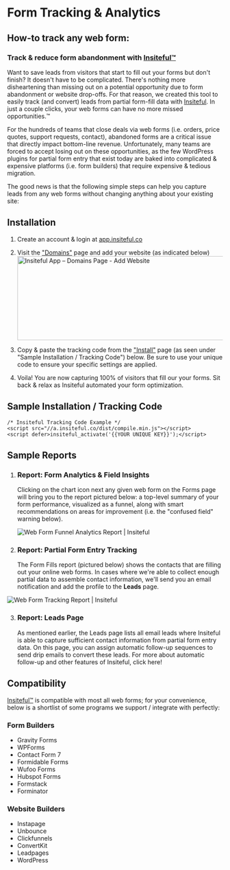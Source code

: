 # Form Tracking & Analytics
## How-to track any web form:
### Track & reduce form abandonment with [Insiteful™](insiteful.co?ref=gh_pages)

Want to save leads from visitors  that start to fill out your forms but don't finish? It doesn't have to be complicated. There's nothing more disheartening than missing out on a potential opportunity due to form abandonment or website drop-offs. For that reason, we created this tool  to easily track (and convert) leads from partial form-fill data with [Insiteful](insiteful.co?ref=gh_pages). In just a couple clicks, your web forms can have no more missed opportunities.™

For the hundreds of teams that close deals via web forms (i.e. orders, price quotes, support requests, contact), abandoned forms are a critical issue that directly impact bottom-line revenue. Unfortunately, many teams are forced to accept losing out on these opportunities, as the few WordPress plugins for partial form entry that exist today are baked into complicated & expensive platforms (i.e. form builders) that require expensive & tedious migration.

The good news is that the following simple steps can help you capture leads from any web forms without changing anything about your existing site:

## Installation

1. Create an account & login at [app.insiteful.co](https://app.insiteful.co?ref=gh_pages)
2. Visit the ["Domains"](https://app.insiteful.co/domains?ref=gh_pages) page and add your website (as indicated below)
<br/><img class="alignnone" src="https://app.insiteful.co/views/assets/img/add-domain.jpg" alt="Insiteful App – Domains Page - Add Website " width="524" height="196" />

3. Copy & paste the tracking code from the ["Install"](https://app.insiteful.co/install?ref=gh_pages) page (as seen under "Sample Installation / Tracking Code") below. Be sure to use your unique code to ensure your specific settings are applied.
4. Voila! You are now capturing 100% of visitors that fill our your forms. Sit back & relax as Insiteful automated your form optimization.

## Sample Installation / Tracking Code

```
/* Insiteful Tracking Code Example */
<script src="//a.insiteful.co/dist/compile.min.js"></script>
<script defer>insiteful_activate('{{YOUR UNIQUE KEY}}');</script>
```
## Sample Reports

1.  ### Report: Form Analytics & Field Insights
    
    Clicking on the chart icon next any given web form on the Forms page will bring you to the report pictured below: a top-level summary of your form performance, visualized as a funnel, along with smart recommendations on areas for improvement (i.e. the "confused field" warning below).
    
    ![Web Form Funnel Analytics Report | Insiteful](https://insiteful.co/wp-content/uploads/screenshot_insiteful-form-analytics_form-fields-entry-funnel.png)
    
2.  ### Report: Partial Form Entry Tracking      
	The Form Fills report (pictured below) shows the contacts that are filling out your online web forms. In cases where we're able to collect enough partial data to assemble contact information, we'll send you an email notification and add the profile to the **Leads** page.
 
 ![Web Form Tracking Report | Insiteful](https://insiteful.co/wp-content/uploads/screenshot_insiteful-form-fills_partial-form-submission.png)
    
3.  ### Report: Leads Page
    
    As mentioned earlier, the Leads page lists all email leads where Insiteful is able to capture sufficient contact information from partial form entry data. On this page, you can assign automatic follow-up sequences to send drip emails to convert these leads. For more about automatic follow-up and other features of Insiteful, click here!

## Compatibility
[Insiteful™](insiteful.co?ref=gh_pages) is compatible with most all web forms; for your convenience, below is a shortlist of some programs we support / integrate with perfectly:

### Form Builders
 - Gravity Forms  
 - WPForms
 - Contact Form 7
 - Formidable Forms
 - Wufoo Forms 
 - Hubspot Forms
 - Formstack
 - Forminator

### Website Builders
-   Instapage
-   Unbounce
-   Clickfunnels
-   ConvertKit
-   Leadpages
-   WordPress
